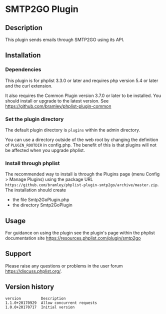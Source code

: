 # SMTP2GO Plugin #

## Description ##

This plugin sends emails through SMTP2GO using its API.

## Installation ##

### Dependencies ###

This plugin is for phplist 3.3.0 or later and requires php version 5.4 or later and the curl extension.

It also requires the Common Plugin version 3.7.0 or later to be installed.
You should install or upgrade to the latest version. See https://github.com/bramley/phplist-plugin-common

### Set the plugin directory ###
The default plugin directory is `plugins` within the admin directory.

You can use a directory outside of the web root by changing the definition of `PLUGIN_ROOTDIR` in config.php.
The benefit of this is that plugins will not be affected when you upgrade phplist.

### Install through phplist ###
The recommended way to install is through the Plugins page (menu Config > Manage Plugins) using the package
URL `https://github.com/bramley/phplist-plugin-smtp2go/archive/master.zip`.
The installation should create

* the file Smtp2GoPlugin.php
* the directory Smtp2GoPlugin

## Usage ##

For guidance on using the plugin see the plugin's page within the phplist documentation site <https://resources.phplist.com/plugin/smtp2go>

## Support ##

Please raise any questions or problems in the user forum <https://discuss.phplist.org/>.

## Version history ##

    version         Description
    1.1.0+20170929  Allow concurrent requests
    1.0.0+20170717  Initial version
